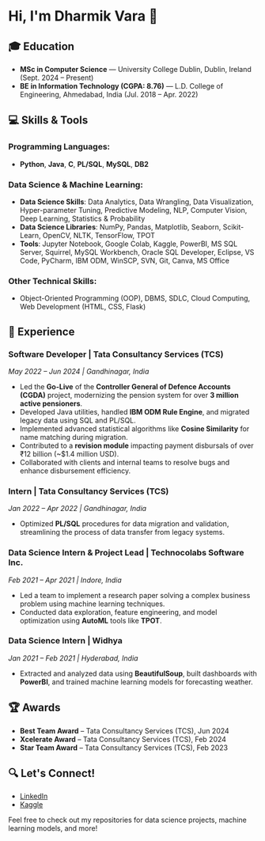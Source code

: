 # Hi, I'm Dharmik Vara 👋

## 🎓 Education
- **MSc in Computer Science** — University College Dublin, Dublin, Ireland (Sept. 2024 – Present)
- **BE in Information Technology (CGPA: 8.76)** — L.D. College of Engineering, Ahmedabad, India (Jul. 2018 – Apr. 2022)

## 💻 Skills & Tools
### Programming Languages:
- **Python**, **Java**, **C**, **PL/SQL**, **MySQL**, **DB2**

### Data Science & Machine Learning:
- **Data Science Skills**: Data Analytics, Data Wrangling, Data Visualization, Hyper-parameter Tuning, Predictive Modeling, NLP, Computer Vision, Deep Learning, Statistics & Probability
- **Data Science Libraries**: NumPy, Pandas, Matplotlib, Seaborn, Scikit-Learn, OpenCV, NLTK, TensorFlow, TPOT
- **Tools**: Jupyter Notebook, Google Colab, Kaggle, PowerBI, MS SQL Server, Squirrel, MySQL Workbench, Oracle SQL Developer, Eclipse, VS Code, PyCharm, IBM ODM, WinSCP, SVN, Git, Canva, MS Office

### Other Technical Skills:
- Object-Oriented Programming (OOP), DBMS, SDLC, Cloud Computing, Web Development (HTML, CSS, Flask)

## 🚀 Experience
### **Software Developer | Tata Consultancy Services (TCS)**  
*May 2022 – Jun 2024 | Gandhinagar, India*  
- Led the **Go-Live** of the **Controller General of Defence Accounts (CGDA)** project, modernizing the pension system for over **3 million active pensioners**.
- Developed Java utilities, handled **IBM ODM Rule Engine**, and migrated legacy data using SQL and PL/SQL.
- Implemented advanced statistical algorithms like **Cosine Similarity** for name matching during migration.
- Contributed to a **revision module** impacting payment disbursals of over ₹12 billion (~$1.4 million USD).
- Collaborated with clients and internal teams to resolve bugs and enhance disbursement efficiency.

### **Intern | Tata Consultancy Services (TCS)**  
*Jan 2022 – Apr 2022 | Gandhinagar, India*  
- Optimized **PL/SQL** procedures for data migration and validation, streamlining the process of data transfer from legacy systems.

### **Data Science Intern & Project Lead | Technocolabs Software Inc.**  
*Feb 2021 – Apr 2021 | Indore, India*  
- Led a team to implement a research paper solving a complex business problem using machine learning techniques.
- Conducted data exploration, feature engineering, and model optimization using **AutoML** tools like **TPOT**.

### **Data Science Intern | Widhya**  
*Jan 2021 – Feb 2021 | Hyderabad, India*  
- Extracted and analyzed data using **BeautifulSoup**, built dashboards with **PowerBI**, and trained machine learning models for forecasting weather.

## 🏆 Awards
- **Best Team Award** – Tata Consultancy Services (TCS), Jun 2024
- **Xcelerate Award** – Tata Consultancy Services (TCS), Feb 2024
- **Star Team Award** – Tata Consultancy Services (TCS), Feb 2023

## 🔍 Let's Connect!
- [LinkedIn](linkedin.com/in/dharmikv821)  
- [Kaggle](https://www.kaggle.com/dharmikv821)

Feel free to check out my repositories for data science projects, machine learning models, and more!
